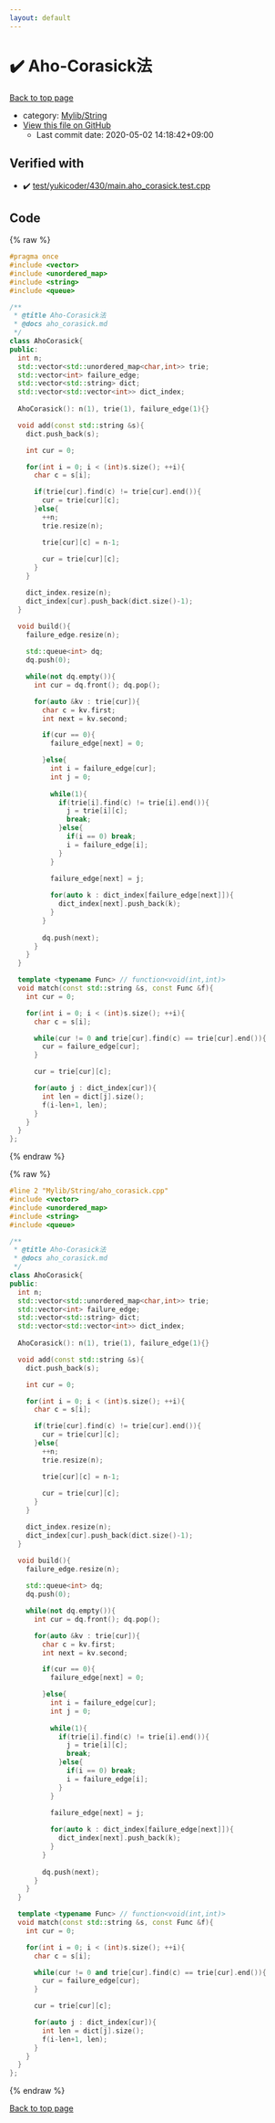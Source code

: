 ```yaml
---
layout: default
---
```


<!-- mathjax config similar to math.stackexchange -->
<script type="text/javascript" async
  src="https://cdnjs.cloudflare.com/ajax/libs/mathjax/2.7.5/MathJax.js?config=TeX-MML-AM_CHTML">
</script>
<script type="text/x-mathjax-config">
  MathJax.Hub.Config({
    TeX: { equationNumbers: { autoNumber: "AMS" }},
    tex2jax: {
      inlineMath: [ ['$','$'] ],
      processEscapes: true
    },
    "HTML-CSS": { matchFontHeight: false },
    displayAlign: "left",
    displayIndent: "2em"
  });
</script>

<script type="text/javascript" src="https://cdnjs.cloudflare.com/ajax/libs/jquery/3.4.1/jquery.min.js"></script>
<script src="https://cdn.jsdelivr.net/npm/jquery-balloon-js@1.1.2/jquery.balloon.min.js" integrity="sha256-ZEYs9VrgAeNuPvs15E39OsyOJaIkXEEt10fzxJ20+2I=" crossorigin="anonymous"></script>
<script type="text/javascript" src="../../../assets/js/copy-button.js"></script>
<link rel="stylesheet" href="../../../assets/css/copy-button.css" />


# :heavy_check_mark: Aho-Corasick法

<a href="../../../index.html">Back to top page</a>

* category: <a href="../../../index.html#d75653ebf9facf6e669959c8c0d9cbcf">Mylib/String</a>
* <a href="{{ site.github.repository_url }}/blob/master/Mylib/String/aho_corasick.cpp">View this file on GitHub</a>
    - Last commit date: 2020-05-02 14:18:42+09:00




## Verified with

* :heavy_check_mark: <a href="../../../verify/test/yukicoder/430/main.aho_corasick.test.cpp.html">test/yukicoder/430/main.aho_corasick.test.cpp</a>


## Code

<a id="unbundled"></a>
{% raw %}
```cpp
#pragma once
#include <vector>
#include <unordered_map>
#include <string>
#include <queue>

/**
 * @title Aho-Corasick法
 * @docs aho_corasick.md
 */
class AhoCorasick{
public:
  int n;
  std::vector<std::unordered_map<char,int>> trie;
  std::vector<int> failure_edge;
  std::vector<std::string> dict;
  std::vector<std::vector<int>> dict_index;
  
  AhoCorasick(): n(1), trie(1), failure_edge(1){}

  void add(const std::string &s){
    dict.push_back(s);

    int cur = 0;

    for(int i = 0; i < (int)s.size(); ++i){
      char c = s[i];

      if(trie[cur].find(c) != trie[cur].end()){
        cur = trie[cur][c];
      }else{
        ++n;
        trie.resize(n);

        trie[cur][c] = n-1;
	
        cur = trie[cur][c];
      }
    }

    dict_index.resize(n);
    dict_index[cur].push_back(dict.size()-1);
  }

  void build(){
    failure_edge.resize(n);
    
    std::queue<int> dq;
    dq.push(0);

    while(not dq.empty()){
      int cur = dq.front(); dq.pop();

      for(auto &kv : trie[cur]){
        char c = kv.first;
        int next = kv.second;

        if(cur == 0){
          failure_edge[next] = 0;

        }else{
          int i = failure_edge[cur];
          int j = 0;
	
          while(1){
            if(trie[i].find(c) != trie[i].end()){
              j = trie[i][c];
              break;
            }else{
              if(i == 0) break;
              i = failure_edge[i];
            }
          }
	
          failure_edge[next] = j;

          for(auto k : dict_index[failure_edge[next]]){
            dict_index[next].push_back(k);
          }
        }
	
        dq.push(next);
      }
    }
  }

  template <typename Func> // function<void(int,int)>
  void match(const std::string &s, const Func &f){
    int cur = 0;

    for(int i = 0; i < (int)s.size(); ++i){
      char c = s[i];

      while(cur != 0 and trie[cur].find(c) == trie[cur].end()){
        cur = failure_edge[cur];
      }

      cur = trie[cur][c];

      for(auto j : dict_index[cur]){
        int len = dict[j].size();
        f(i-len+1, len);
      }
    }
  }
};

```
{% endraw %}

<a id="bundled"></a>
{% raw %}
```cpp
#line 2 "Mylib/String/aho_corasick.cpp"
#include <vector>
#include <unordered_map>
#include <string>
#include <queue>

/**
 * @title Aho-Corasick法
 * @docs aho_corasick.md
 */
class AhoCorasick{
public:
  int n;
  std::vector<std::unordered_map<char,int>> trie;
  std::vector<int> failure_edge;
  std::vector<std::string> dict;
  std::vector<std::vector<int>> dict_index;
  
  AhoCorasick(): n(1), trie(1), failure_edge(1){}

  void add(const std::string &s){
    dict.push_back(s);

    int cur = 0;

    for(int i = 0; i < (int)s.size(); ++i){
      char c = s[i];

      if(trie[cur].find(c) != trie[cur].end()){
        cur = trie[cur][c];
      }else{
        ++n;
        trie.resize(n);

        trie[cur][c] = n-1;
	
        cur = trie[cur][c];
      }
    }

    dict_index.resize(n);
    dict_index[cur].push_back(dict.size()-1);
  }

  void build(){
    failure_edge.resize(n);
    
    std::queue<int> dq;
    dq.push(0);

    while(not dq.empty()){
      int cur = dq.front(); dq.pop();

      for(auto &kv : trie[cur]){
        char c = kv.first;
        int next = kv.second;

        if(cur == 0){
          failure_edge[next] = 0;

        }else{
          int i = failure_edge[cur];
          int j = 0;
	
          while(1){
            if(trie[i].find(c) != trie[i].end()){
              j = trie[i][c];
              break;
            }else{
              if(i == 0) break;
              i = failure_edge[i];
            }
          }
	
          failure_edge[next] = j;

          for(auto k : dict_index[failure_edge[next]]){
            dict_index[next].push_back(k);
          }
        }
	
        dq.push(next);
      }
    }
  }

  template <typename Func> // function<void(int,int)>
  void match(const std::string &s, const Func &f){
    int cur = 0;

    for(int i = 0; i < (int)s.size(); ++i){
      char c = s[i];

      while(cur != 0 and trie[cur].find(c) == trie[cur].end()){
        cur = failure_edge[cur];
      }

      cur = trie[cur][c];

      for(auto j : dict_index[cur]){
        int len = dict[j].size();
        f(i-len+1, len);
      }
    }
  }
};

```
{% endraw %}

<a href="../../../index.html">Back to top page</a>

